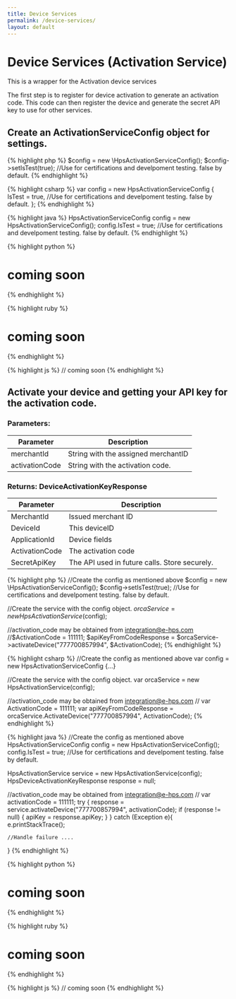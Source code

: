 ```yaml
---
title: Device Services
permalink: /device-services/
layout: default
---
```


# Device Services (Activation Service)
This is a wrapper for the Activation device services

The first step is to register for device activation to generate an activation code.  This code can then register the device and generate the secret API key to use for other services.

## Create an ActivationServiceConfig object for settings.

{% highlight php %}
$config = new \HpsActivationServiceConfig();
$config->setIsTest(true); //Use for certifications and develpoment testing.  false by default.
{% endhighlight %}

{% highlight csharp %}
var config = new HpsActivationServiceConfig
{
	IsTest = true, //Use for certifications and develpoment testing.  false by default.
};
{% endhighlight %}

{% highlight java %}
HpsActivationServiceConfig config = new HpsActivationServiceConfig();
config.IsTest = true; //Use for certifications and develpoment testing.  false by default.
{% endhighlight %}

{% highlight python %}
# coming soon
{% endhighlight %}

{% highlight ruby %}
# coming soon
{% endhighlight %}

{% highlight js %}
// coming soon
{% endhighlight %}

## Activate your device and getting your API key for the activation code.

### Parameters:

Parameter | Description
--------- | -----------
merchantId | String with the assigned merchantID
activationCode | String with the activation code.

### Returns: DeviceActivationKeyResponse

Parameter | Description
--------- | -----------
MerchantId | Issued merchant ID
DeviceId | This deviceID
ApplicationId | Device fields
ActivationCode | The activation code
SecretApiKey | The API used in future calls. Store securely.

{% highlight php %}
//Create the config as mentioned above
$config = new \HpsActivationServiceConfig();
$config->setIsTest(true); //Use for certifications and develpoment testing.  false by default.

//Create the service with the config object.
$orcaService = new HpsActivationService($config);

//activation_code may be obtained from integration@e-hps.com
//$ActivationCode = 111111;
$apiKeyFromCodeResponse = $orcaService->activateDevice("777700857994", $ActivationCode);
{% endhighlight %}

{% highlight csharp %}
//Create the config as mentioned above
var config = new HpsActivationServiceConfig {...}

//Create the service with the config object.
var orcaService = new HpsActivationService(config);

//activation_code may be obtained from integration@e-hps.com
// var ActivationCode = 111111;
var apiKeyFromCodeResponse = orcaService.ActivateDevice("777700857994", ActivationCode);
{% endhighlight %}

{% highlight java %}
//Create the config as mentioned above
HpsActivationServiceConfig config = new HpsActivationServiceConfig();
config.IsTest = true; //Use for certifications and develpoment testing.  false by default.


HpsActivationService service = new HpsActivationService(config);
HpsDeviceActivationKeyResponse response = null;

//activation_code may be obtained from integration@e-hps.com
// var activationCode = 111111;
try {
    response = service.activateDevice("777700857994", activationCode);
    if (response != null)
    {
        apiKey = response.apiKey;
    }
} catch (Exception e){
    e.printStackTrace();

    //Handle failure ....
}
{% endhighlight %}

{% highlight python %}
# coming soon
{% endhighlight %}

{% highlight ruby %}
# coming soon
{% endhighlight %}

{% highlight js %}
// coming soon
{% endhighlight %}
